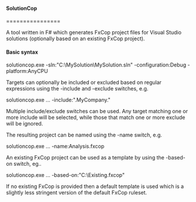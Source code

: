 #### SolutionCop
================

A tool written in F# which generates FxCop project files for Visual Studio solutions (optionally based on an existing FxCop project).

#### Basic syntax

solutioncop.exe -sln:"C:\MySolution\MySolution.sln" -configuration:Debug -platform:AnyCPU

Targets can optionally be included or excluded based on regular expressions using the -include and -exclude switches, e.g.

solutioncop.exe ... -include:"\.MyCompany\."

Multiple include/exclude switches can be used. Any target matching one or more include will be selected, while those that match one or more exclude will be ignored.

The resulting project can be named using the -name switch, e.g.

solutioncop.exe ... -name:Analysis.fxcop

An existing FxCop project can be used as a template by using the -based-on switch, eg..

solutioncop.exe ... -based-on:"C:\Existing.fxcop"

If no existing FxCop is provided then a default template is used which is a slightly less stringent version of the default FxCop ruleset.

